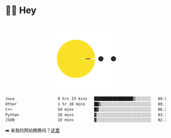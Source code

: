 
# 👋🏻 Hey
<div align="center">
	<br>
	<img src="https://raw.githubusercontent.com/Aniket965/Aniket965/master/pacman.svg?sanitize=true" width="200" height="200">
	<br>
</div>

<!--START_SECTION:waka-->

```txt
Java                   9 hrs 33 mins   █████████████████▒░░░░░░░   68.89 %
Other                  1 hr 16 mins    ██▒░░░░░░░░░░░░░░░░░░░░░░   09.16 %
C++                    54 mins         █▓░░░░░░░░░░░░░░░░░░░░░░░   06.55 %
Python                 26 mins         ▓░░░░░░░░░░░░░░░░░░░░░░░░   03.14 %
JSON                   19 mins         ▓░░░░░░░░░░░░░░░░░░░░░░░░   02.37 %
```

<!--END_SECTION:waka-->

 ➡️  来我的网站瞧瞧吗？[这里](https://www.shaolongfei.com)
